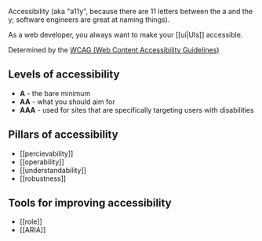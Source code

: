 Accessibility (aka "a11y", because there are 11 letters between the a and the y; software engineers are great at naming things).

As a web developer, you always want to make your [[ui|UIs]] accessible.

Determined by the [WCAG (Web Content Accessibility Guidelines)](https://www.w3.org/TR/WCAG20)

## Levels of accessibility
- **A** - the bare minimum
- **AA** - what you should aim for
- **AAA** - used for sites that are specifically targeting users with disabilities

## Pillars of accessibility
- [[percievability]]
- [[operability]]
- [[understandability]]
- [[robustness]]

## Tools for improving accessibility
- [[role]]
- [[ARIA]]
